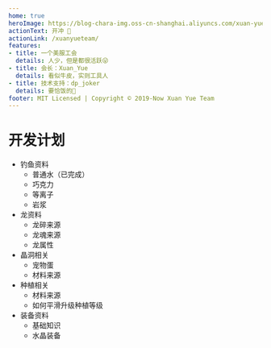 ```yaml
---
home: true
heroImage: https://blog-chara-img.oss-cn-shanghai.aliyuncs.com/xuan-yue-team/avator.jpg
actionText: 开冲 🚀
actionLink: /xuanyueteam/
features:
- title: 一个美服工会
  details: 人少，但是都很活跃😜
- title: 会长：Xuan_Yue
  details: 看似牛皮，实则工具人
- title: 技术支持：dp_joker
  details: 要恰饭的🐎
footer: MIT Licensed | Copyright © 2019-Now Xuan Yue Team
---
```


# 开发计划

- 钓鱼资料
  - 普通水（已完成）
  - 巧克力
  - 等离子
  - 岩浆
- 龙资料
	- 龙碎来源
	- 龙魂来源
	- 龙属性
- 晶洞相关
  - 宠物蛋
  - 材料来源
- 种植相关
  - 材料来源
  - 如何平滑升级种植等级
- 装备资料
  - 基础知识
  - 水晶装备
